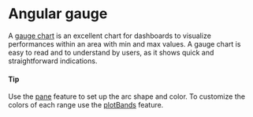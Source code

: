 # Angular gauge
A [gauge chart](https://api.highcharts.com/highcharts/plotOptions.gauge) is an excellent chart for dashboards to visualize performances within an area with min and max values. A gauge chart is easy to read and to understand by users, as it shows quick and straightforward indications.

####  Tip
Use the [pane]() feature to set up the arc shape and color. 
To customize the colors of each range use the [plotBands](http://api.highcharts.com/highcharts/yAxis.plotLines) feature.